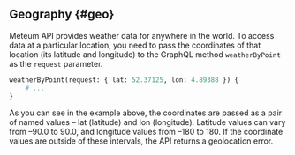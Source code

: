 ## Geography {#geo}

Meteum API provides weather data for anywhere in the world. To access data at a particular location, you need to pass the coordinates of that location (its latitude and longitude) to the GraphQL method `weatherByPoint` as the `request` parameter.

```graphql
weatherByPoint(request: { lat: 52.37125, lon: 4.89388 }) {
    # ...
}
```
As you can see in the example above, the coordinates are passed as a pair of named values – lat (latitude) and lon (longitude). Latitude values can vary from –90.0 to 90.0, and longitude values from –180 to 180. If the coordinate values are outside of these intervals, the API returns a geolocation error.

